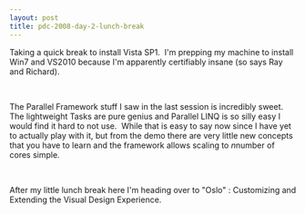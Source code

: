 ```yaml
---
layout: post
title: pdc-2008-day-2-lunch-break
---
```

Taking a quick break to install Vista SP1.  I'm prepping my machine to
install Win7 and VS2010 because I'm apparently certifiably insane (so
says Ray and Richard).

 

The Parallel Framework stuff I saw in the last session is incredibly
sweet.  The lightweight Tasks are pure genius and Parallel LINQ is so
silly easy I would find it hard to not use.  While that is easy to say
now since I have yet to actually play with it, but from the demo there
are very little new concepts that you have to learn and the framework
allows scaling to *n*number of cores simple.

 

After my little lunch break here I'm heading over to "Oslo" :
Customizing and Extending the Visual Design Experience.
